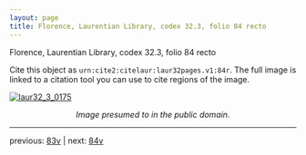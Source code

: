 ```yaml
---
layout: page
title: Florence, Laurentian Library, codex 32.3, folio 84 recto
---
```


Florence, Laurentian Library, codex 32.3, folio 84 recto

Cite this object as `urn:cite2:citelaur:laur32pages.v1:84r`.  The full image is linked to a citation tool you can use to cite regions of the image.

[![laur32_3_0175](http://www.homermultitext.org/iipsrv?IIIF=/project/homer/pyramidal/deepzoom/citelaur/laur32imgs/v1/laur32_3_0175.tif/full/800,/0/default.jpg)](http://www.homermultitext.org/ict2/?urn=urn:cite2:citelaur:laur32imgs.v1:laur32_3_0175) 

<p style="text-align: center; font-style: italic;">Image presumed to in the public domain.</p>

---

previous: [83v](../83v/) | next: [84v](../84v/)